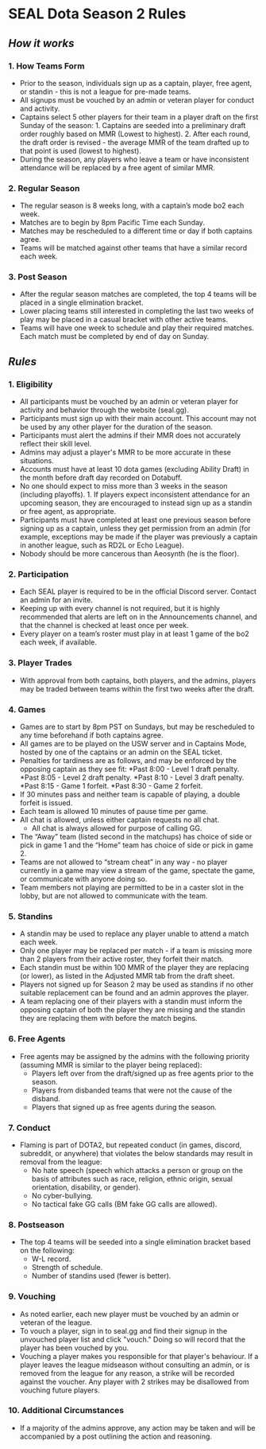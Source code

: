 # SEAL Dota Season 2 Rules

## *How it works*

### 1. How Teams Form

* Prior to the season, individuals sign up as a captain, player, free agent, or standin - this is not a league for pre-made teams.
* All signups must be vouched by an admin or veteran player for conduct and activity.
* Captains select 5 other players for their team in a player draft on the first Sunday of the season:
		1. Captains are seeded into a preliminary draft order roughly based on MMR (Lowest to highest).
		2. After each round, the draft order is revised - the average MMR of the team drafted up to that point is used (lowest to highest).
* During the season, any players who leave a team or have inconsistent attendance will be replaced by a free agent of similar MMR.
### 2. Regular Season

* The regular season is 8 weeks long, with a captain’s mode bo2 each week.
* Matches are to begin by 8pm Pacific Time each Sunday.
* Matches may be rescheduled to a different time or day if both captains agree.
* Teams will be matched against other teams that have a similar record each week.

### 3. Post Season

* After the regular season matches are completed, the top 4 teams will be placed in a single elimination bracket.
* Lower placing teams still interested in completing the last two weeks of play may be placed in a casual bracket with other active teams.
* Teams will have one week to schedule and play their required matches. Each match must be completed by end of day on Sunday.


## *Rules*

### 1. Eligibility

* All participants must be vouched by an admin or veteran player for activity and behavior through the website (seal.gg).
* Participants must sign up with their main account. This account may not be used by any other player for the duration of the season.
* Participants must alert the admins if their MMR does not accurately reflect their skill level.
* Admins may adjust a player's MMR to be more accurate in these situations.
* Accounts must have at least 10 dota games (excluding Ability Draft) in the month before draft day recorded on Dotabuff.
* No one should expect to miss more than 3 weeks in the season (including playoffs).
		1. If players expect inconsistent attendance for an upcoming season, they are encouraged to instead sign up as a standin or free agent, as appropriate.
* Participants must have completed at least one previous season before signing up as a captain, unless they get permission from an admin (for example, exceptions may be made if the player was previously a captain in another league, such as RD2L or Echo League).
* Nobody should be more cancerous than Aeosynth (he is the floor).

### 2. Participation

* Each SEAL player is required to be in the official Discord server. Contact an admin for an invite.
* Keeping up with every channel is not required, but it is highly recommended that alerts are left on in the Announcements channel, and that the channel is checked at least once per week.
* Every player on a team’s roster must play in at least 1 game of the bo2 each week, if available.

### 3. Player Trades

* With approval from both captains, both players, and the admins, players may be traded between teams within the first two weeks after the draft.

### 4. Games

* Games are to start by 8pm PST on Sundays, but may be rescheduled to any time beforehand if both captains agree.
* All games are to be played on the USW server and in Captains Mode, hosted by one of the captains or an admin on the SEAL ticket.
* Penalties for tardiness are as follows, and may be enforced by the opposing captain as they see fit:
	*Past 8:00 - Level 1 draft penalty.
	*Past 8:05 - Level 2 draft penalty.
	*Past 8:10 - Level 3 draft penalty.
	*Past 8:15 - Game 1 forfeit. 
	*Past 8:30 - Game 2 forfeit.
* If 30 minutes pass and neither team is capable of playing, a double forfeit is issued.
* Each team is allowed 10 minutes of pause time per game.
* All chat is allowed, unless either captain requests no all chat.
	* All chat is always allowed for purpose of calling GG.
* The “Away” team (listed second in the matchups) has choice of side or pick in game 1 and the “Home” team has choice of side or pick in game 2.
* Teams are not allowed to “stream cheat” in any way - no player currently in a game may view a stream of the game, spectate the game, or communicate with anyone doing so.
* Team members not playing are permitted to be in a caster slot in the lobby, but are not allowed to communicate with the team.

### 5. Standins

* A standin may be used to replace any player unable to attend a match each week.
* Only one player may be replaced per match - if a team is missing more than 2 players from their active roster, they forfeit their match. 
* Each standin must be within 100 MMR of the player they are replacing (or lower), as listed in the Adjusted MMR tab from the draft sheet.
* Players not signed up for Season 2 may be used as standins if no other suitable replacement can be found and an admin approves the player.
* A team replacing one of their players with a standin must inform the opposing captain of both the player they are missing and the standin they are replacing them with before the match begins.

### 6. Free Agents

* Free agents may be assigned by the admins with the following priority (assuming MMR is similar to the player being replaced):
	* Players left over from the draft/signed up as free agents prior to the season.
	* Players from disbanded teams that were not the cause of the disband.
	* Players that signed up as free agents during the season.

### 7. Conduct

* Flaming is part of DOTA2, but repeated conduct (in games, discord, subreddit, or anywhere) that violates the below standards may result in removal from the league:
	* No hate speech (speech which attacks a person or group on the basis of attributes such as race, religion, ethnic origin, sexual orientation, disability, or gender).
	* No cyber-bullying.
	* No tactical fake GG calls (BM fake GG calls are allowed).

### 8. Postseason

* The top 4 teams will be seeded into a single elimination bracket based on the following:
	* W-L record.
	* Strength of schedule.
	* Number of standins used (fewer is better).

### 9. Vouching

* As noted earlier, each new player must be vouched by an admin or veteran of the league.
* To vouch a player, sign in to seal.gg and find their signup in the unvouched player list and click "vouch." Doing so will record that the player has been vouched by you.
* Vouching a player makes you responsible for that player's behaviour. If a player leaves the league midseason without consulting an admin, or is removed from the league for any reason, a strike will be recorded against the voucher. Any player with 2 strikes may be disallowed from vouching future players.

### 10. Additional Circumstances

* If a majority of the admins approve, any action may be taken and will be accompanied by a post outlining the action and reasoning.
